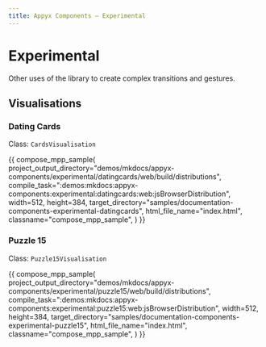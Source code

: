 ```yaml
---
title: Appyx Components – Experimental
---
```


# Experimental 

Other uses of the library to create complex transitions and gestures.


## Visualisations

### Dating Cards

Class: `CardsVisualisation`

{{
    compose_mpp_sample(
        project_output_directory="demos/mkdocs/appyx-components/experimental/datingcards/web/build/distributions",
        compile_task=":demos:mkdocs:appyx-components:experimental:datingcards:web:jsBrowserDistribution",
        width=512,
        height=384,
        target_directory="samples/documentation-components-experimental-datingcards",
        html_file_name="index.html",
        classname="compose_mpp_sample",
    )
}}

### Puzzle 15

Class: `Puzzle15Visualisation`

{{
    compose_mpp_sample(
        project_output_directory="demos/mkdocs/appyx-components/experimental/puzzle15/web/build/distributions",
        compile_task=":demos:mkdocs:appyx-components:experimental:puzzle15:web:jsBrowserDistribution",
        width=512,
        height=384,
        target_directory="samples/documentation-components-experimental-puzzle15",
        html_file_name="index.html",
        classname="compose_mpp_sample",
    )
}}
